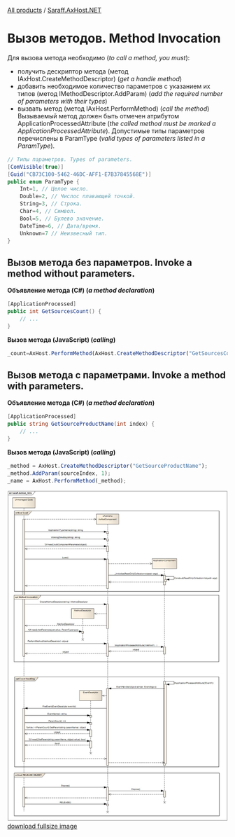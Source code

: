 ﻿[All products](../) / [Saraff.AxHost.NET](./index.md)
# Вызов методов. Method Invocation
Для вызова метода необходимо (_to call a method, you must_):
* получить дескриптор метода (метод IAxHost.CreateMethodDescriptor) (_get a handle method_)
* добавить необходимое количество параметров с указанием их типов (метод IMethodDescriptor.AddParam) (_add the required number of parameters with their types_)
* вызвать метод (метод IAxHost.PerformMethod) (_call the method_)
Вызываемый метод должен быть отмечен атрибутом ApplicationProcessedAttribute (_the called method must be marked a ApplicationProcessedAttribute_).
Допустимые типы параметров перечислены в ParamType (_valid types of parameters listed in a  ParamType_).

```c#
// Типы параметров. Types of parameters.
[ComVisible(true)]
[Guid("CB73C100-5462-46DC-AFF1-E7B37845568E")]
public enum ParamType {
    Int=1, // Целое число.
    Double=2, // Числос плавающей точкой.
    String=3, // Строка.
    Char=4, // Символ.
    Bool=5, // Булево значение.
    DateTime=6, // Дата/время.
    Unknown=7 // Неизвесный тип.
}
```

## Вызов метода без параметров. Invoke a method without parameters.
**Объявление метода (C#) (_a method declaration_)**
```c#
[ApplicationProcessed]
public int GetSourcesCount() {
    // ...
}
```

**Вызов метода (JavaScript) (_calling_)**
```javascript
_count=AxHost.PerformMethod(AxHost.CreateMethodDescriptor("GetSourcesCount"));
```

## Вызов метода с параметрами. Invoke a method with parameters.
**Объявление метода (C#) (_a method declaration_)**
```c#
[ApplicationProcessed]
public string GetSourceProductName(int index) {
    // ...
}
```

**Вызов метода (JavaScript) (_calling_)**
```javascript
_method = AxHost.CreateMethodDescriptor("GetSourceProductName");
_method.AddParam(sourceIndex, 1);
_name = AxHost.PerformMethod(_method);
```

![](./content/Saraff.AxHost_SEQ.jpg)
[download fullsize image](./content/Saraff.AxHost_SEQ.jpg)
